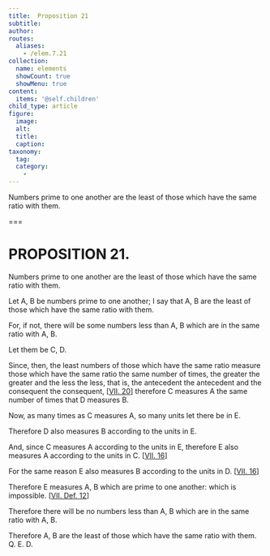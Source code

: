 ```yaml
---
title:  Proposition 21
subtitle: 
author:
routes:
  aliases:
    - /elem.7.21
collection:
  name: elements
  showCount: true
  showMenu: true
content:
  items: '@self.children'
child_type: article
figure:
  image:
  alt:
  title:
  caption:
taxonomy:
  tag:
  category:
    - 
---
```


<p>
       <hi rend="ital">Numbers prime to one another are the least of those which have the same ratio with them.</hi>
      </p>

===

<h1>PROPOSITION 21.</h1>
<p>
       <span class="ital">Numbers prime to one another are the least of those which have the same ratio with them.</span>
      </p>

<p>Let <span class="ital">A</span>, <span class="ital">B</span> be numbers prime to one another; I say that <span class="ital">A</span>, <span class="ital">B</span> are the least of those which have the same ratio with them. </p>

<p>For, if not, there will be some numbers less than <span class="ital">A</span>, <span class="ital">B</span> which are in the same ratio with <span class="ital">A</span>, <span class="ital">B</span>. 
      </p>

<p>Let them be <span class="ital">C</span>, <span class="ital">D</span>. </p>

<p>Since, then, the least numbers of those which have the same ratio measure those which have the same ratio the same number of times, the greater the greater and the less the less, that is, the antecedent the antecedent and the consequent the consequent, [<a href="/elem.7.20">VII. 20</a>] therefore <span class="ital">C</span> measures <span class="ital">A</span> the same number of times that <span class="ital">D</span> measures <span class="ital">B</span>. </p>

<p>Now, as many times as <span class="ital">C</span> measures <span class="ital">A</span>, so many units let there be in <span class="ital">E</span>. </p>

<p>Therefore <span class="ital">D</span> also measures <span class="ital">B</span> according to the units in <span class="ital">E</span>. <pb n="323"/></p>

<p>And, since <span class="ital">C</span> measures <span class="ital">A</span> according to the units in <span class="ital">E</span>, therefore <span class="ital">E</span> also measures <span class="ital">A</span> according to the units in <span class="ital">C</span>. [<a href="/elem.7.16">VII. 16</a>] </p>

<p>For the same reason <span class="ital">E</span> also measures <span class="ital">B</span> according to the units in <span class="ital">D</span>. [<a href="/elem.7.16">VII. 16</a>] </p>

<p>Therefore <span class="ital">E</span> measures <span class="ital">A</span>, <span class="ital">B</span> which are prime to one another: which is impossible. [<a href="/elem.7.def.12">VII. Def. 12</a>] </p>

<p>Therefore there will be no numbers less than <span class="ital">A</span>, <span class="ital">B</span> which are in the same ratio with <span class="ital">A</span>, <span class="ital">B</span>. </p>

<p>Therefore <span class="ital">A</span>, <span class="ital">B</span> are the least of those which have the same ratio with them. Q. E. D.</p>
